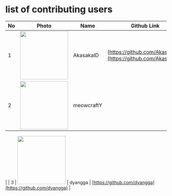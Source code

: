 # list of contributing users 
| No  | Photo                                                                                 | Name      | Github Link                                                  |
| --- | ------------------------------------------------------------------------------------- | --------- | ------------------------------------------------------------ |
| 1   | <img src="https://avatars.githubusercontent.com/u/55008381?v=4" height=150 width=150> | AkasakaID | [https://github.com/AkasakaID](https://github.com/AkasakaID)  |
| 2   | <img src="https://avatars.githubusercontent.com/u/79714367?v=4" height=150 width=150> | meowcraftY|                                                              
|
| 3   | <img src="https://avatars.githubusercontent.com/u/56754416?v=4" height=150 width=150> | dyangga | [https://github.com/dyangga](https://github.com/dyangga) 
|

